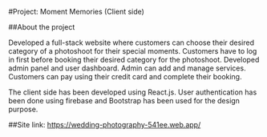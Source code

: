 #Project: Moment Memories (Client side)


##About the project

Developed a full-stack website where customers can choose their desired category of a photoshoot for their special moments.
Customers have to log in first before booking their desired category for the photoshoot.
Developed admin panel and user dashboard. Admin can add and manage services.
Customers can  pay using their credit card and complete their booking.


The client side has been developed using React.js. User authentication has been done using firebase and Bootstrap has been used for the design purpose. 

##Site link:
<https://wedding-photography-541ee.web.app/>
